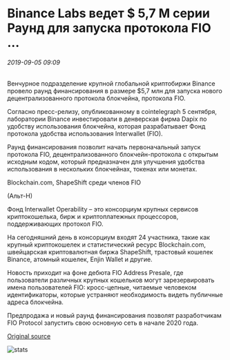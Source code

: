 # Binance Labs ведет $ 5,7 M серии Раунд для запуска протокола FIO ...

###### 2019-09-05 09:09

Венчурное подразделение крупной глобальной криптобиржи Binance провело раунд финансирования в размере $5,7 млн для запуска нового децентрализованного протокола блокчейна, протокола FIO.

Согласно пресс-релизу, опубликованному в cointelegraph 5 сентября, лаборатории Binance инвестировали в денверская фирма Dapix по удобству использования блокчейна, которая разрабатывает Фонд протокола удобства использования Interwallet (FIO).

Раунд финансирования позволит начать первоначальный запуск протокола FIO, децентрализованного блокчейн-протокола с открытым исходным кодом, который предназначен для улучшения удобства использования в нескольких блокчейнах, токенах или монетах.

Blockchain.com, ShapeShift среди членов FIO

(Альт-Н)

Фонд Interwallet Operability – это консорциум крупных сервисов криптокошелька, бирж и криптоплатежных процессоров, поддерживающих протокол FIO.

На сегодняшний день в консорциум входят 24 участника, такие как крупный криптокошелек и статистический ресурс Blockchain.com, швейцарская криптовалютная биржа ShapeShift, трастовый кошелек Binance, атомный кошелек, Enjin Wallet и другие.

Новость приходит на фоне дебюта FIO Address Presale, где пользователи различных крупных кошельков могут зарезервировать имена пользователей FIO: кросс-цепные, читаемые человеком идентификаторы, которые устраняют необходимость видеть публичные адреса блокчейна.

Предпродажа и новый раунд финансирования позволят разработчикам FIO Protocol запустить свою основную сеть в начале 2020 года.

[Original source](https://cointelegraph.com/news/binance-labs-leads-57m-series-a-round-to-launch-fio-protocol)

![stats](https://c.statcounter.com/11760860/0/a89fa40b/1/ "stats")
